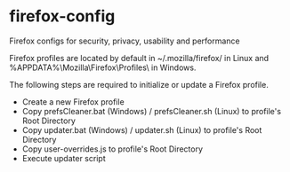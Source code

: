 # firefox-config
Firefox configs for security, privacy, usability and performance

Firefox profiles are located by default in ~/.mozilla/firefox/ in Linux and %APPDATA%\Mozilla\Firefox\Profiles\ in Windows.

The following steps are required to initialize or update a Firefox profile.

- Create a new Firefox profile
- Copy prefsCleaner.bat (Windows) / prefsCleaner.sh (Linux) to profile's Root Directory
- Copy updater.bat (Windows) / updater.sh (Linux) to profile's Root Directory
- Copy user-overrides.js to profile's Root Directory
- Execute updater script
